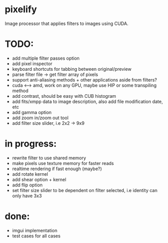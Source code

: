 # pixelify
Image processor that applies filters to images using CUDA. 

# TODO:
- add multiple filter passes option
- add pixel inspector
- keyboard shortcuts for tabbing between original/preview
- parse filter file -> get filter array of pixels 
- support anti-aliasing methods + other applications aside from filters?
- cuda <--> amd, work on any GPU, maybe use HIP or some transpiling method
- add contrast, should be easy with CUB histogram
- add fits/xmpp data to image description, also add file modification date, etc
- add gamma option
- add zoom in/zoom out tool
- add filter size slider, i.e 2x2 -> 9x9

# in progress:
- rewrite filter to use shared memory
- make pixels use texture memory for faster reads
- realtime rendering if fast enough (maybe?)
- add rotate kernel
- add shear option + kernel
- add flip option
- set filter size slider to be dependent on filter selected, i.e identity can only have 3x3 

# done:
- imgui implementation 
- test cases for all cases 

